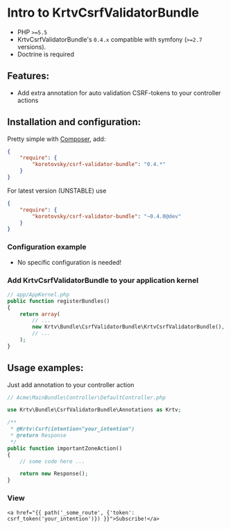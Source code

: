# Intro to KrtvCsrfValidatorBundle

- PHP `>=5.5`
- KrtvCsrfValidatorBundle's `0.4.x` compatible with symfony (`>=2.7` versions).
- Doctrine is required

## Features:

- Add extra annotation for auto validation CSRF-tokens to your controller actions

## Installation and configuration:

Pretty simple with [Composer](http://packagist.org), add:

```json
{
    "require": {
        "korotovsky/csrf-validator-bundle": "0.4.*"
    }
}
```

For latest version (UNSTABLE) use

```json
{
    "require": {
        "korotovsky/csrf-validator-bundle": "~0.4.0@dev"
    }
}
```

<a name="configuration"></a>

### Configuration example

- No specific configuration is needed! 

### Add KrtvCsrfValidatorBundle to your application kernel

```php
// app/AppKernel.php
public function registerBundles()
{
    return array(
        // ...
        new Krtv\Bundle\CsrfValidatorBundle\KrtvCsrfValidatorBundle(),
        // ...
    );
}
```

## Usage examples:

Just add annotation to your controller action

```php
// Acme\MainBundle\Controller\DefaultController.php

use Krtv\Bundle\CsrfValidatorBundle\Annotations as Krtv;

/**
 * @Krtv\Csrf(intention="your_intention")
 * @return Response
 */
public function importantZoneAction()
{
    // some code here ...

    return new Response();
}
```

### View

```jinja
<a href="{{ path('_some_route', {'token': csrf_token('your_intention')}) }}">Subscribe!</a>

```
